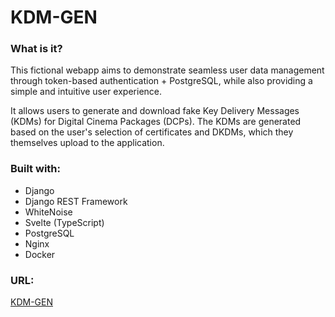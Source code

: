# KDM-GEN

### What is it?
This fictional webapp aims to demonstrate seamless user data management through token-based authentication + PostgreSQL, while also providing a simple and intuitive user experience. 

It allows users to generate and download fake Key Delivery Messages (KDMs) for Digital Cinema Packages (DCPs). The KDMs are generated based on the user's selection of certificates and DKDMs, which they themselves upload to the application.

### Built with:
- Django
- Django REST Framework
- WhiteNoise
- Svelte (TypeScript)
- PostgreSQL
- Nginx
- Docker

### URL:
[KDM-GEN](https://kdmgen.com/)